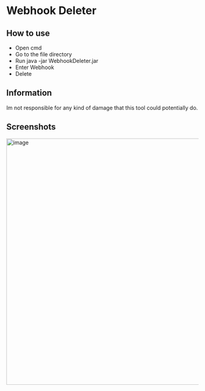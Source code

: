 # Webhook Deleter
## How to use
- Open cmd
- Go to the file directory 
- Run java -jar WebhookDeleter.jar
- Enter Webhook
- Delete
## Information
Im not responsible for any kind of damage that this tool could potentially do.
## Screenshots
<img width="645" alt="image" src="https://user-images.githubusercontent.com/100712082/215466541-6eaced7f-e5fc-4414-a22e-37807d95ec01.png">

